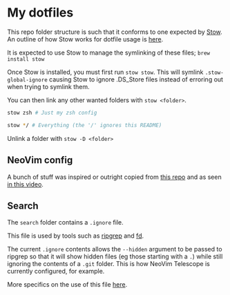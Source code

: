 # My dotfiles

This repo folder structure is such that it conforms to one expected by [Stow](https://www.gnu.org/software/stow/). An outline of how Stow works for dotfile usage is [here](https://brandon.invergo.net/news/2012-05-26-using-gnu-stow-to-manage-your-dotfiles.html).

It is expected to use Stow to manage the symlinking of these files; `brew install stow`

Once Stow is installed, you must first run `stow stow`. This will symlink `.stow-global-ignore` causing Stow to ignore .DS_Store files instead of erroring out when trying to symlink them.

You can then link any other wanted folders with `stow <folder>`.

```bash
stow zsh # Just my zsh config
```

```bash
stow */ # Everything (the '/' ignores this README)
```

Unlink a folder with `stow -D <folder>`


## NeoVim config

A bunch of stuff was inspired or outright copied from [this repo](https://github.com/dmmulroy/kickstart.nix/tree/main/config/nvim) and as seen [in this video](https://www.youtube.com/watch?v=oo_I5lAmdi0).

## Search

The `search` folder contains a `.ignore` file.

This file is used by tools such as [ripgrep](https://github.com/BurntSushi/ripgrep) and [fd](https://github.com/sharkdp/fd).

The current `.ignore` contents allows the `--hidden` argument to be passed to ripgrep so that it will show hidden files (eg those starting with a `.`) while still ignoring the contents of a `.git` folder. This is how NeoVim Telescope is currently configured, for example.

More specifics on the use of this file [here](https://github.com/BurntSushi/ripgrep/blob/master/GUIDE.md#automatic-filtering).


